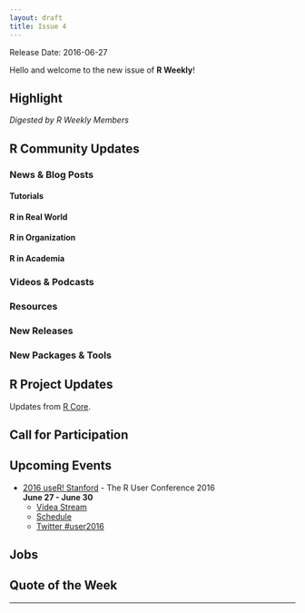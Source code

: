 ```yaml
---
layout: draft
title: Issue 4
---
```


Release Date: 2016-06-27

Hello and welcome to the new issue of **R Weekly**!

## Highlight

*Digested by R Weekly Members*

## R Community Updates

### News & Blog Posts

#### Tutorials


#### R in Real World


#### R in Organization



#### R in Academia


### Videos & Podcasts


### Resources


### New Releases




### New Packages & Tools


## R Project Updates

Updates from [R Core](http://developer.r-project.org/blosxom.cgi/R-devel/NEWS).


## Call for Participation


## Upcoming Events

+ [2016 useR! Stanford](http://user2016.org/) - The R User Conference 2016<br /> **June 27 - June 30** <br>
  + [Videa Stream](https://aka.ms/user2016conference)
  + [Schedule](http://schedule.user2016.org)
  + [Twitter #user2016](https://twitter.com/hashtag/user2016)

## Jobs



## Quote of the Week



<HR />

<p><small id="page_view">&nbsp;</small></p>
